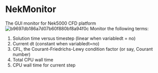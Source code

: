 # NekMonitor
The GUI monitor for Nek5000 CFD platform
![b9697db186a7d07b60f880bf8a94f0c](https://github.com/user-attachments/assets/8c79d4f0-fb5f-4442-825a-f3bbe6f74f3d)
Monitor the following terms:
1. Solution time versus timestep (linear when variabledt = no)
2. Current dt (constant when variabledt=no)
3. CFL, the Courant-Friedrichs-Lewy condition factor (or say, Courant number)
4. Total CPU wall time
5. CPU wall time for current step
